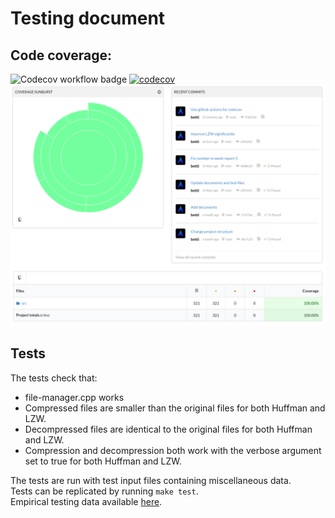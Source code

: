 # Testing document
## Code coverage:
![Codecov workflow badge](https://github.com/bntti/tiralabra/actions/workflows/codecov.yml/badge.svg)
[![codecov](https://codecov.io/gh/bntti/tiralabra/branch/main/graph/badge.svg?token=UUM7HC26G1)](https://codecov.io/gh/bntti/tiralabra)  
![Code coverage report](./images/codecov-report.png)

## Tests
The tests check that:
- file-manager.cpp works
- Compressed files are smaller than the original files for both Huffman and LZW.
- Decompressed files are identical to the original files for both Huffman and LZW.
- Compression and decompression both work with the verbose argument set to true for both Huffman and LZW.

The tests are run with test input files containing miscellaneous data.  
Tests can be replicated by running `make test`.  
Empirical testing data available [here](./Implementation-document.md).